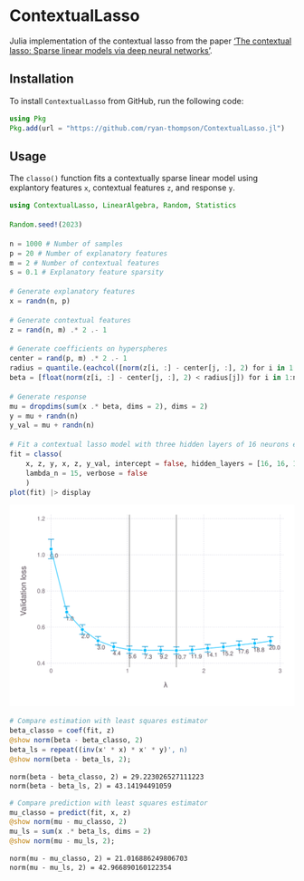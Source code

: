# ContextualLasso

Julia implementation of the contextual lasso from the paper [‘The
contextual lasso: Sparse linear models via deep neural
networks’](https://arxiv.org/abs/2302.00878).

## Installation

To install `ContextualLasso` from GitHub, run the following code:

``` julia
using Pkg
Pkg.add(url = "https://github.com/ryan-thompson/ContextualLasso.jl")
```

## Usage

The `classo()` function fits a contextually sparse linear model using
explantory features `x`, contextual features `z`, and response `y`.

``` julia
using ContextualLasso, LinearAlgebra, Random, Statistics

Random.seed!(2023)

n = 1000 # Number of samples
p = 20 # Number of explanatory features
m = 2 # Number of contextual features
s = 0.1 # Explanatory feature sparsity

# Generate explanatory features
x = randn(n, p)

# Generate contextual features
z = rand(n, m) .* 2 .- 1

# Generate coefficients on hyperspheres
center = rand(p, m) .* 2 .- 1
radius = quantile.(eachcol([norm(z[i, :] - center[j, :], 2) for i in 1:n, j in 1:p]), s)
beta = [float(norm(z[i, :] - center[j, :], 2) < radius[j]) for i in 1:n, j in 1:p]

# Generate response
mu = dropdims(sum(x .* beta, dims = 2), dims = 2)
y = mu + randn(n)
y_val = mu + randn(n)

# Fit a contextual lasso model with three hidden layers of 16 neurons each
fit = classo(
    x, z, y, x, z, y_val, intercept = false, hidden_layers = [16, 16, 16], 
    lambda_n = 15, verbose = false
    )
plot(fit) |> display
```

![](README_files/figure-commonmark/cell-3-output-1.svg)

``` julia
# Compare estimation with least squares estimator
beta_classo = coef(fit, z)
@show norm(beta - beta_classo, 2)
beta_ls = repeat((inv(x' * x) * x' * y)', n)
@show norm(beta - beta_ls, 2);
```

    norm(beta - beta_classo, 2) = 29.223026527111223
    norm(beta - beta_ls, 2) = 43.14194491059

``` julia
# Compare prediction with least squares estimator
mu_classo = predict(fit, x, z)
@show norm(mu - mu_classo, 2)
mu_ls = sum(x .* beta_ls, dims = 2)
@show norm(mu - mu_ls, 2);
```

    norm(mu - mu_classo, 2) = 21.016886249806703
    norm(mu - mu_ls, 2) = 42.966890160122354
